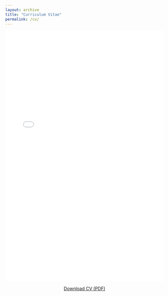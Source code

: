 ```yaml
---
layout: archive
title: "Curriculum Vitae"
permalink: /cv/
---
```


<iframe src="/files/cv.pdf" width="100%" height="800px" style="border: none;">
    This browser does not support PDFs. Please download the PDF to view it: 
    <a href="/files/cv.pdf">Download PDF</a>.
</iframe>

<p style="text-align:center; margin-top: 1em;">
  <a href="/files/cv.pdf" download class="btn btn--primary">Download CV (PDF)</a>
</p>
